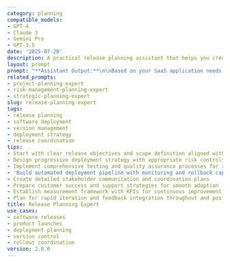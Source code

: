 ```yaml
---
category: planning
compatible_models:
- GPT-4
- Claude 3
- Gemini Pro
- GPT-3.5
date: '2025-07-20'
description: A practical release planning assistant that helps you create comprehensive deployment strategies for successful software releases. Provide your release context and I'll develop detailed release plans with timelines, risk management, rollout strategies, and monitoring frameworks.
layout: prompt
prompt: "**Assistant Output:**\n\nBased on your SaaS application needs, here's your comprehensive release plan:\n\n# SAAS ANALYTICS PLATFORM - V2.5 RELEASE PLAN\n\n## 1. RELEASE STRATEGY\n\n### Release Overview\n**Release Name:** Analytics Dashboard 2.5  \n**Target Date:** March 15, 2025  \n**Duration:** 8-week development + 2-week deployment  \n**Scope:** Major feature update with performance enhancements\n\n### Strategic Approach\n**Deployment Strategy:** Blue-Green with Progressive Rollout\n- **Blue-Green Setup:** Maintain current version (blue) while deploying new version (green)  \n- **Progressive Rollout:** 5% → 25% → 50% → 100% user traffic over 1 week\n- **Feature Flags:** Control feature visibility for gradual activation\n- **Canary Testing:** Deploy to 1% of users for 24 hours before wider rollout\n\n### Key Features Being Released\n1. **Real-time Analytics Dashboard**\n   - Live data visualization with <1 second refresh\n   - Customizable widgets and layouts\n   - Mobile-responsive design\n\n2. **API v2 Launch**  \n   - RESTful API with improved performance\n   - Better error handling and response times\n   - Backward compatibility with v1 for 6 months\n\n3. **Performance Optimizations**\n   - 40% faster page load times  \n   - Database query optimization\n   - Improved caching layer\n\n4. **Mobile Enhancements**\n   - Native mobile app features\n   - Responsive dashboard design\n   - Offline data sync capabilities\n\n## 2. TIMELINE & MILESTONES\n\n### Pre-Release Phase (Weeks 1-8)\n**Week 1-2: Development Sprint 1**\n- Core analytics dashboard development\n- API v2 specification finalization\n- Database schema updates\n- **Milestone:** MVP dashboard complete\n\n**Week 3-4: Development Sprint 2** \n- API v2 implementation\n- Mobile optimizations\n- Performance improvements\n- **Milestone:** Feature development complete\n\n**Week 5-6: Testing & QA**\n- Automated testing suite execution\n- Performance testing and optimization\n- Security testing and compliance validation\n- **Milestone:** All tests passing, security approved\n\n**Week 7-8: Pre-Production**\n- Staging environment deployment\n- User acceptance testing with key customers\n- Documentation and training materials\n- **Milestone:** UAT approval, ready for production\n\n### Deployment Phase (Weeks 9-10)\n**Week 9: Soft Launch**\n- Monday: Deploy to blue-green staging\n- Tuesday-Wednesday: Deploy green environment \n- Thursday: Begin 5% traffic rollout\n- Friday: Monitor and validate, prepare for scale\n\n**Week 10: Full Rollout**\n- Monday: Scale to 25% traffic\n- Wednesday: Scale to 50% traffic  \n- Friday: Complete rollout to 100%\n- Weekend: Monitor and optimize\n\n## 3. RISK MANAGEMENT\n\n### High-Priority Risks\n\n**Risk 1: Database Migration Complexity**\n- **Probability:** Medium (40%)\n- **Impact:** High - Could cause downtime or data issues\n- **Mitigation:** \n  - Execute migration scripts in staging multiple times\n  - Prepare rollback scripts for immediate reversal\n  - Schedule migration during low-traffic window\n- **Contingency:** Manual data validation and repair procedures ready\n\n**Risk 2: API Compatibility Issues**\n- **Probability:** Medium (35%)  \n- **Impact:** High - Could break customer integrations\n- **Mitigation:**\n  - Maintain API v1 alongside v2 for 6 months\n  - Extensive API testing with major customers\n  - Clear deprecation timeline and migration guide\n- **Contingency:** Immediate API v1 restoration capability\n\n**Risk 3: Performance Degradation**\n- **Probability:** Low (20%)\n- **Impact:** Medium - Could violate SLA requirements\n- **Mitigation:**\n  - Load testing at 2x expected traffic\n  - Performance monitoring dashboard\n  - Auto-scaling configuration tuned\n- **Contingency:** Immediate rollback if response times exceed 3 seconds\n\n**Risk 4: Third-Party Service Dependencies**\n- **Probability:** Low (15%)\n- **Impact:** Medium - Could impact real-time features\n- **Mitigation:** \n  - Graceful degradation for analytics features\n  - Circuit breakers for external API calls\n  - Cached data fallbacks\n- **Contingency:** Disable real-time features, use cached data\n\n## 4. ROLLOUT PLAN\n\n### Phase 1: Infrastructure Preparation\n**Pre-Deployment (Week 8):**\n- Set up blue-green environments\n- Configure feature flags system  \n- Update monitoring and alerting\n- Prepare rollback scripts\n\n**Environment Setup:**\n- **Green Environment:** New version deployment target\n- **Blue Environment:** Current production version\n- **Load Balancer:** Traffic routing between environments\n- **Feature Flags:** Control new feature visibility\n\n### Phase 2: Progressive Deployment\n\n**Day 1: Initial Deployment (5% traffic)**\n- Deploy to green environment\n- Route 5% of traffic to new version\n- Monitor key metrics for 24 hours\n- **Go/No-Go Criteria:** <2s response time, <0.1% error rate\n\n**Day 3: Scale Up (25% traffic)**\n- Increase traffic to 25% if metrics are healthy\n- Enable analytics dashboard for flagged users\n- Monitor database performance\n- **Go/No-Go Criteria:** Performance within SLA, no critical errors\n\n**Day 5: Major Rollout (50% traffic)**\n- Scale to 50% traffic distribution\n- Enable API v2 for select customers\n- Full feature flag activation\n- **Go/No-Go Criteria:** Customer feedback positive, system stable\n\n**Day 7: Full Deployment (100% traffic)**\n- Complete traffic migration to green environment  \n- Decommission blue environment\n- Enable all features for all users\n- **Success Criteria:** All users on new version, metrics normal\n\n### Phase 3: Feature Activation\n**Week 1:** Real-time analytics enabled\n**Week 2:** API v2 available to all customers  \n**Week 3:** Mobile app features released\n**Week 4:** Performance optimizations active\n\n## 5. MONITORING & VALIDATION\n\n### Key Success Metrics\n\n**Performance Metrics:**\n- **Response Time:** Target <2 seconds (SLA requirement)\n- **Uptime:** Target 99.9% availability\n- **Error Rate:** Target <0.1% of requests\n- **Database Performance:** Query times <500ms average\n\n**Business Metrics:**\n- **Feature Adoption:** 60% of users try new dashboard within 30 days\n- **API Usage:** 25% adoption of API v2 within 60 days  \n- **Customer Satisfaction:** Maintain >8.5 rating in support surveys\n- **Performance Improvement:** 40% faster page loads achieved\n\n### Monitoring Dashboard\n**Real-Time Metrics (1-minute intervals):**\n- Application response times\n- Error rates and status codes\n- Database connection pool status\n- Infrastructure resource utilization\n\n**Business Metrics (Daily):**\n- Feature usage statistics\n- User engagement with new dashboard\n- API v2 adoption rates\n- Customer support ticket volume\n\n### Rollback Procedures\n\n**Immediate Rollback Triggers:**\n- Response time consistently >4 seconds for 5 minutes\n- Error rate >1% for 10 minutes\n- Database connectivity issues\n- Customer-reported critical bugs >10 tickets/hour\n\n**Rollback Process:**\n1. **Automated Rollback (0-5 minutes):**\n   - Load balancer routes 100% traffic to blue environment\n   - Disable feature flags immediately\n   - Alert engineering team\n\n2. **Manual Validation (5-15 minutes):**\n   - Verify blue environment health\n   - Confirm customer issues resolved  \n   - Assess green environment problems\n\n3. **Post-Rollback (15-60 minutes):**\n   - Root cause analysis initiation\n   - Customer communication if needed\n   - Plan for re-deployment when issues resolved\n\n### Success Validation\n\n**24-Hour Validation:**\n- All key metrics within target ranges\n- No critical customer issues reported\n- Performance improvements validated\n- Error logs reviewed and cleared\n\n**7-Day Validation:**  \n- Feature adoption tracking positive\n- Customer feedback predominantly positive\n- System performance stable under normal load\n- No regression issues discovered\n\n**30-Day Validation:**\n- Business metrics showing expected improvements\n- Customer retention and satisfaction maintained\n- Technical debt and performance goals achieved\n- Lessons learned documented for next release\n\nThis release plan provides a structured, low-risk approach to deploying your major SaaS update with comprehensive monitoring and quick rollback capabilities.\n\n## Related Prompts\n\n- [Project Planning Expert](./project-planning-expert.md)\n- [Risk Management Planning Expert](./risk-management-planning-expert.md)\n- [Strategic Planning Expert](./strategic-planning-expert.md)\n\n## Usage Instructions\n\n1. Start with clear release objectives and scope definition aligned with business goals\n2. Design progressive deployment strategy with appropriate risk controls and monitoring\n3. Implement comprehensive testing and quality assurance processes for reliability\n4. Build automated deployment pipeline with monitoring and rollback capabilities  \n5. Create detailed stakeholder communication and coordination plans\n6. Prepare customer success and support strategies for smooth adoption\n7. Establish measurement framework with KPIs for continuous improvement\n8. Plan for rapid iteration and feedback integration throughout and post-release\n\n## Examples\n\n### Example 1: Mobile App Release\n\n**Input**:"
related_prompts:
- project-planning-expert
- risk-management-planning-expert
- strategic-planning-expert
slug: release-planning-expert
tags:
- release planning
- software deployment
- version management
- deployment strategy
- release coordination
tips:
- Start with clear release objectives and scope definition aligned with business goals
- Design progressive deployment strategy with appropriate risk controls and monitoring
- Implement comprehensive testing and quality assurance processes for reliability
- 'Build automated deployment pipeline with monitoring and rollback capabilities  '
- Create detailed stakeholder communication and coordination plans
- Prepare customer success and support strategies for smooth adoption
- Establish measurement framework with KPIs for continuous improvement
- Plan for rapid iteration and feedback integration throughout and post-release
title: Release Planning Expert
use_cases:
- software releases
- product launches
- deployment planning
- version control
- rollout coordination
version: 2.0.0
---
```

